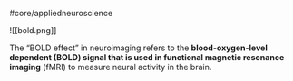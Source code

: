 #core/appliedneuroscience

![[bold.png]]

The “BOLD effect” in neuroimaging refers to the **blood-oxygen-level dependent (BOLD) signal that is used in functional magnetic resonance imaging** (fMRI) to measure neural activity in the brain.
